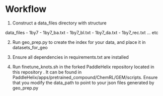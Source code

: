 # Workflow

1. Construct a data_files directory with structure

data_files
    - 1by7
        - 1by7_ba.txt
        - 1by7_bl.txt
        - 1by7_da.txt
        - 1by7_rec.txt
    ... etc

2. Run geo_prep.py to create the index for your data, and place it in datasets_for_geo

3. Ensure all dependencies in requirements.txt are installed

4. Run finetune_knots.sh in the forked PaddleHelix repository located in this repository . It can be found in PaddleHelix/apps/pretrained_compound/ChemRL/GEM/scripts. Ensure that you modify the data_path to point to your json files generated by geo_prep.py

